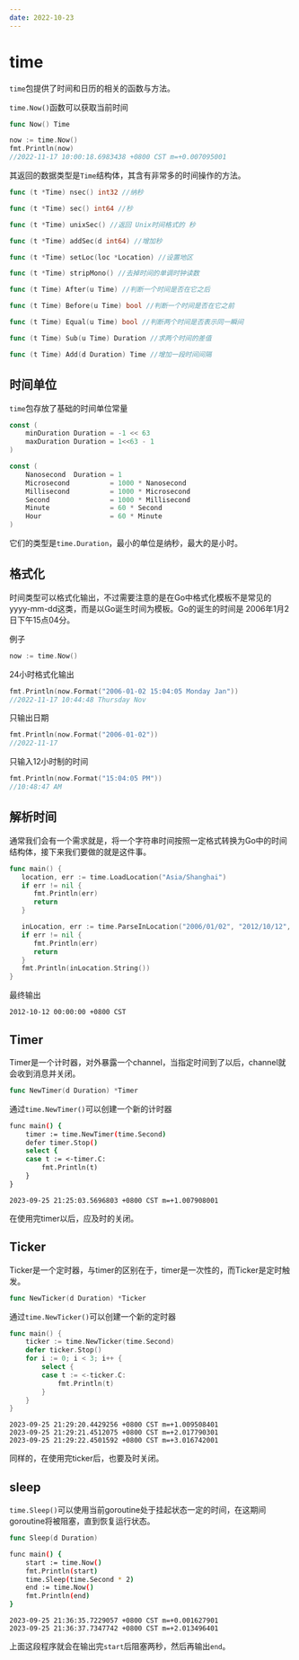```yaml
---
date: 2022-10-23
---
```

# time

`time`包提供了时间和日历的相关的函数与方法。

`time.Now()`函数可以获取当前时间

```go
func Now() Time 
```

```go
now := time.Now()
fmt.Println(now)
//2022-11-17 10:00:18.6983438 +0800 CST m=+0.007095001
```

其返回的数据类型是`Time`结构体，其含有非常多的时间操作的方法。

```go
func (t *Time) nsec() int32 //纳秒

func (t *Time) sec() int64 //秒

func (t *Time) unixSec() //返回 Unix时间格式的 秒

func (t *Time) addSec(d int64) //增加秒

func (t *Time) setLoc(loc *Location) //设置地区

func (t *Time) stripMono() //去掉时间的单调时钟读数

func (t Time) After(u Time) //判断一个时间是否在它之后

func (t Time) Before(u Time) bool //判断一个时间是否在它之前

func (t Time) Equal(u Time) bool //判断两个时间是否表示同一瞬间

func (t Time) Sub(u Time) Duration //求两个时间的差值

func (t Time) Add(d Duration) Time //增加一段时间间隔
```



## 时间单位

`time`包存放了基础的时间单位常量

```go
const (
	minDuration Duration = -1 << 63
	maxDuration Duration = 1<<63 - 1
)

const (
	Nanosecond  Duration = 1
	Microsecond          = 1000 * Nanosecond
	Millisecond          = 1000 * Microsecond
	Second               = 1000 * Millisecond
	Minute               = 60 * Second
	Hour                 = 60 * Minute
)
```

它们的类型是`time.Duration`，最小的单位是纳秒，最大的是小时。



## 格式化

时间类型可以格式化输出，不过需要注意的是在Go中格式化模板不是常见的yyyy-mm-dd这类，而是以Go诞生时间为模板。Go的诞生的时间是 2006年1月2日下午15点04分。

例子

```go
now := time.Now()
```

24小时格式化输出

```go
fmt.Println(now.Format("2006-01-02 15:04:05 Monday Jan"))
//2022-11-17 10:44:48 Thursday Nov
```

只输出日期

```go
fmt.Println(now.Format("2006-01-02"))
//2022-11-17
```

只输入12小时制的时间

```go
fmt.Println(now.Format("15:04:05 PM"))
//10:48:47 AM
```



## 解析时间

通常我们会有一个需求就是，将一个字符串时间按照一定格式转换为Go中的时间结构体，接下来我们要做的就是这件事。

```go
func main() {
   location, err := time.LoadLocation("Asia/Shanghai")
   if err != nil {
      fmt.Println(err)
      return
   }

   inLocation, err := time.ParseInLocation("2006/01/02", "2012/10/12", location)
   if err != nil {
      fmt.Println(err)
      return
   }
   fmt.Println(inLocation.String())
}
```

最终输出

```
2012-10-12 00:00:00 +0800 CST
```



## Timer

Timer是一个计时器，对外暴露一个channel，当指定时间到了以后，channel就会收到消息并关闭。

```go
func NewTimer(d Duration) *Timer
```

通过`time.NewTimer()`可以创建一个新的计时器

```sh
func main() {
	timer := time.NewTimer(time.Second)
	defer timer.Stop()
	select {
	case t := <-timer.C:
		fmt.Println(t)
	}
}
```

```
2023-09-25 21:25:03.5696803 +0800 CST m=+1.007908001
```

在使用完timer以后，应及时的关闭。



## Ticker

Ticker是一个定时器，与timer的区别在于，timer是一次性的，而Ticker是定时触发。

```go
func NewTicker(d Duration) *Ticker
```

通过`time.NewTicker()`可以创建一个新的定时器

```go
func main() {
	ticker := time.NewTicker(time.Second)
	defer ticker.Stop()
	for i := 0; i < 3; i++ {
		select {
		case t := <-ticker.C:
			fmt.Println(t)
		}
	}
}
```

```
2023-09-25 21:29:20.4429256 +0800 CST m=+1.009508401
2023-09-25 21:29:21.4512075 +0800 CST m=+2.017790301
2023-09-25 21:29:22.4501592 +0800 CST m=+3.016742001
```

同样的，在使用完ticker后，也要及时关闭。



## sleep

`time.Sleep()`可以使用当前goroutine处于挂起状态一定的时间，在这期间goroutine将被阻塞，直到恢复运行状态。

```go
func Sleep(d Duration)
```

```sh
func main() {
	start := time.Now()
	fmt.Println(start)
	time.Sleep(time.Second * 2)
	end := time.Now()
	fmt.Println(end)
}
```

```
2023-09-25 21:36:35.7229057 +0800 CST m=+0.001627901
2023-09-25 21:36:37.7347742 +0800 CST m=+2.013496401
```

上面这段程序就会在输出完`start`后阻塞两秒，然后再输出`end`。
